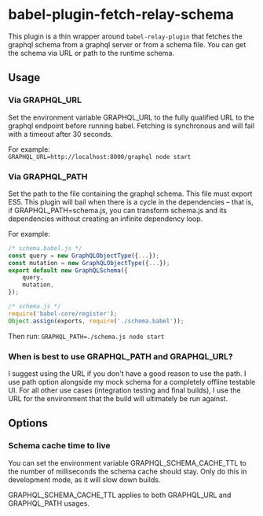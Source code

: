 # babel-plugin-fetch-relay-schema

This plugin is a thin wrapper around ``babel-relay-plugin`` that fetches the graphql schema from a graphql server or from a schema file. You can get the schema via URL or path to the runtime schema.

## Usage

### Via GRAPHQL_URL
Set the environment variable GRAPHQL_URL to the fully qualified URL to the graphql endpoint before running babel. Fetching is synchronous and will fail with a timeout after 30 seconds.

For example:  
``GRAPHQL_URL=http://localhost:8000/graphql node start``

### Via GRAPHQL_PATH
Set the path to the file containing the graphql schema. This file must export ES5. This plugin will bail when there is a cycle in the dependencies – that is, if GRAPHQL_PATH=schema.js, you can transform schema.js and its dependencies without creating an infinite dependency loop.

For example:  

```javascript
/* schema.babel.js */
const query = new GraphQLObjectType({...});
const mutation = new GraphQLObjectType({...});
export default new GraphQLSchema({
	query,
	mutation,
});

/* schema.js */
require('babel-core/register');
Object.assign(exports, require('./schema.babel'));
```

Then run:
``GRAPHQL_PATH=./schema.js node start``

### When is best to use GRAPHQL_PATH and GRAPHQL_URL?
I suggest using the URL if you don't have a good reason to use the path. I use path option alongside my mock schema for a completely offline testable UI. For all other use cases (integration testing and final builds), I use the URL for the environment that the build will ultimately be run against.

## Options

### Schema cache time to live
You can set the environment variable GRAPHQL\_SCHEMA\_CACHE\_TTL to the number of milliseconds the schema cache should stay. Only do this in development mode, as it will slow down builds.

GRAPHQL\_SCHEMA\_CACHE\_TTL applies to both GRAPHQL\_URL and GRAPHQL\_PATH usages.
